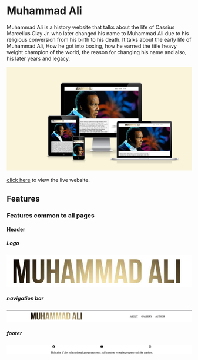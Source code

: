 # **Muhammad Ali**

Muhammad Ali is a history website that talks about the life of Cassius Marcellus Clay Jr. who later changed his name to Muhammad Ali due to his religious conversion from his birth to his death. It talks about the early life of Muhammad Ali, How he got into boxing, how he earned the title heavy weight champion of the world, the reason for changing his name and also, his later years and legacy.

![screenshot showing how the landing page looks on different screen sizes](/assets/images/amiresponsive.png)

[click here](https://faysal-ahmed-aweys.github.io/Muhammad-Ali/) to view the live website. 

## **Features**
### **Features common to all pages**
#### **Header** 
##### **Logo** 
![Logo and title](/assets/images/logoandtitle.jpg)

##### **navigation bar**
![navigation bar](/assets/images/navbar.jpg)

##### **footer**
![footer](/assets/images/footer.jpg)






